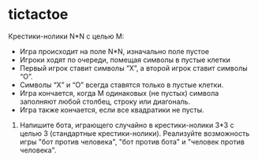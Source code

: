 # tictactoe
Крестики-нолики N*N c целью M:
- Игра происходит на поле N*N, изначально поле пустое
- Игроки ходят по очереди, помещая символы в пустые клетки
- Первый игрок ставит символы “X”, а второй игрок ставит символы “O”.
- Символы “X” и “O” всегда ставятся только в пустые клетки.
- Игра кончается, когда M одинаковых (не пустых) символа заполняют любой столбец, строку или диагональ.
- Игра также кончается, если все квадратики не пусты.

1. Напишите бота, играющего случайно в крестики-нолики 3*3 с целью 3 (стандартные крестики-нолики). Реализуйте возможность игры "бот против человека", "бот против бота" и "человек против человека".

